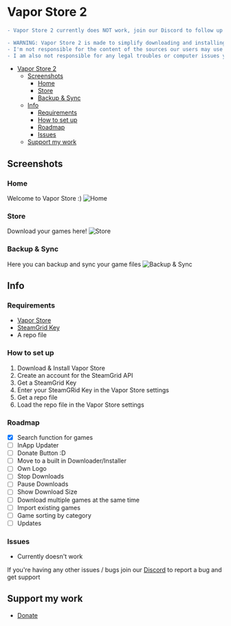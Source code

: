 # Vapor Store 2

```diff
- Vapor Store 2 currently does NOT work, join our Discord to follow up on its future and other development
```

```diff
- WARNING: Vapor Store 2 is made to simplify downloading and installing games in a preinstalled format from the internet via a repository/source
- I'm not responsible for the content of the sources our users may use
- I am also not responsible for any legal troubles or computer issues you may face

```


- [Vapor Store 2](#vapor-store-2)
  - [Screenshots](#screenshots)
    - [Home](#home)
    - [Store](#store)
    - [Backup & Sync](#backup--sync)
  - [Info](#info)
    - [Requirements](#requirements)
    - [How to set up](#how-to-set-up)
    - [Roadmap](#roadmap)
    - [Issues](#issues)
  - [Support my work](#support-my-work)

## Screenshots

### Home
Welcome to Vapor Store :)
![Home](https://github.com/SushyDev/vapor-store/blob/master/assets/vs-2-home.png?raw=true)
### Store
Download your games here!
![Store](https://github.com/SushyDev/vapor-store/blob/master/assets/vs-2-store.png?raw=true)
### Backup & Sync
Here you can backup and sync your game files
![Backup & Sync](https://github.com/SushyDev/vapor-store/blob/master/assets/vs-2-backup.png?raw=true)

## Info

### Requirements

- [Vapor Store](https://github.com/CrypticShy/vapor-store/releases/)
- [SteamGrid Key](https://www.steamgriddb.com/profile/preferences)
- A repo file

### How to set up

1. Download & Install Vapor Store
2. Create an account for the SteamGrid API
3. Get a SteamGrid Key
4. Enter your SteamGRid Key in the Vapor Store settings
5. Get a repo file
6. Load the repo file in the Vapor Store settings

### Roadmap

- [x] Search function for games
- [ ] InApp Updater
- [ ] Donate Button :D
- [ ] Move to a built in Downloader/Installer
- [ ] Own Logo
- [ ] Stop Downloads
- [ ] Pause Downloads
- [ ] Show Download Size
- [ ] Download multiple games at the same time
- [ ] Import existing games
- [ ] Game sorting by category
- [ ] Updates

### Issues

- Currently doesn't work

If you're having any other issues / bugs join our [Discord](https://discord.gg/ZjDTpmf) to report a bug and get support 

## Support my work

 - [Donate](https://ko-fi.com/sushy)